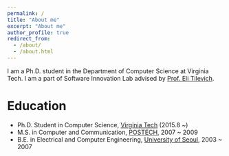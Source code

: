 ```yaml
---
permalink: /
title: "About me"
excerpt: "About me"
author_profile: true
redirect_from: 
  - /about/
  - /about.html
---
```


I am a Ph.D. student in the Department of Computer Science at Virginia Tech. I am a part of Software Innovation Lab advised by [Prof. Eli Tilevich](http://people.cs.vt.edu/~tilevich/).

Education
======

  - Ph.D. Student in Computer Science, [Virginia Tech](https://vt.edu/) (2015.8 ~)
  - M.S. in Computer and Communication, [POSTECH](http://www.postech.ac.kr/eng/), 2007 ~ 2009
  - B.E. in Electrical and Computer Engineering, [University of Seoul](https://uos.ac.kr), 2003 ~ 2007
